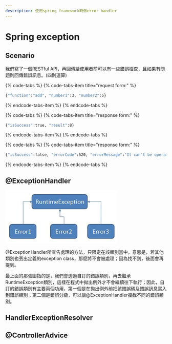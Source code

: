 ```yaml
---
description: 使用spring framework時做error handler
---
```


# Spring exception

## Scenario

我們寫了一個RESTful API，再回傳給使用者前可以有一些錯誤檢查，且如果有問題則回傳錯誤訊息。\(四則運算\)

{% code-tabs %}
{% code-tabs-item title="request form:" %}
```bash
{"function":"add", "number1":3, "number2":5}
```
{% endcode-tabs-item %}
{% endcode-tabs %}

{% code-tabs %}
{% code-tabs-item title="response form:" %}
```bash
{"isSuccess":true, "result":8}
```
{% endcode-tabs-item %}
{% endcode-tabs %}

{% code-tabs %}
{% code-tabs-item title="response form:" %}
```bash
{"isSuccess":false, "errorCode":520, "errorMessage":"It can't be operation with number."}
```
{% endcode-tabs-item %}
{% endcode-tabs %}

## @ExceptionHandler

![&#x7E7C;&#x627F;RuntimeException&#x985E;&#x5225;](../../.gitbook/assets/2019-09-18_152529.jpg)

@ExceptionHandler所宣告處理的方法，只限定在該類別當中，意思是，若其他類別也丟出定義的exception class，那麼將不會被處理；因為找不到，後面會再提到。

最上面的那張圖指的是，我們會透過自訂的錯誤類別，再去繼承RuntimeException類別，這樣在程式中拋出例外才不會繼續往下執行；因此，自訂的錯誤類別有主要兩個功用，第一個是在抛出例外前把該錯誤碼及錯誤訊息寫入到錯誤類別；第二個是錯誤分級，可以讓@ExceptionHandler攔截不同的錯誤類別。

## HandlerExceptionResolver







## @ControllerAdvice

